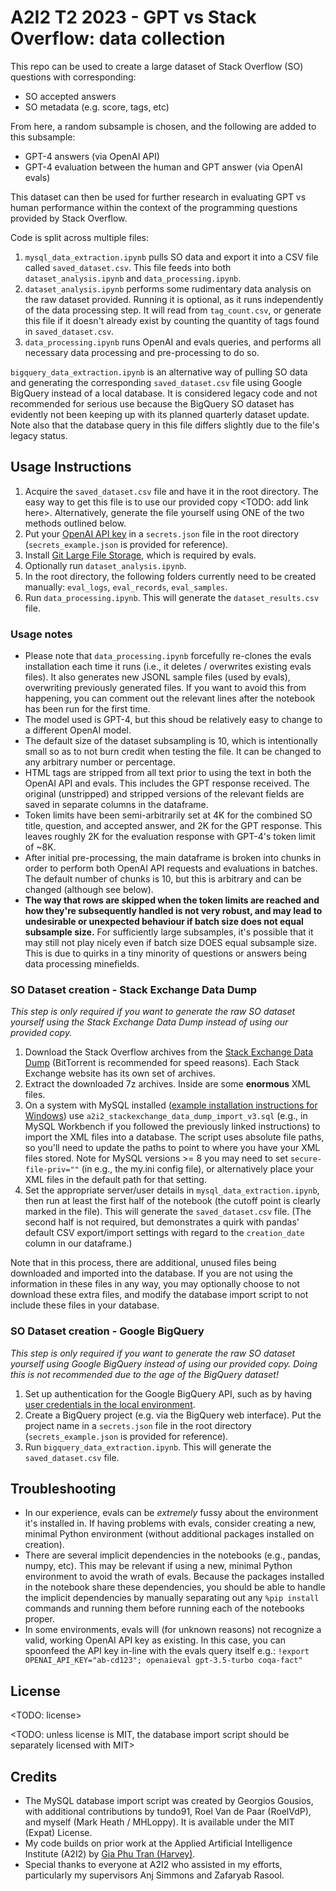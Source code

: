 # A2I2 T2 2023 - GPT vs Stack Overflow: data collection

This repo can be used to create a large dataset of Stack Overflow (SO) questions with corresponding:
- SO accepted answers
- SO metadata (e.g. score, tags, etc)

From here, a random subsample is chosen, and the following are added to this subsample:
- GPT-4 answers (via OpenAI API)
- GPT-4 evaluation between the human and GPT answer (via OpenAI evals)

This dataset can then be used for further research in evaluating GPT vs human performance within the context of the programming questions provided by Stack Overflow.

Code is split across multiple files:
1.  `mysql_data_extraction.ipynb` pulls SO data and export it into a CSV file called `saved_dataset.csv`. This file feeds into both `dataset_analysis.ipynb` and `data_processing.ipynb`.
2. `dataset_analysis.ipynb` performs some rudimentary data analysis on the raw dataset provided. Running it is optional, as it runs independently of the data processing step. It will read from `tag_count.csv`, or generate this file if it doesn't already exist by counting the quantity of tags found in `saved_dataset.csv`.
3. `data_processing.ipynb` runs OpenAI and evals queries, and performs all necessary data processing and pre-processing to do so.

`bigquery_data_extraction.ipynb` is an alternative way of pulling SO data and generating the corresponding `saved_dataset.csv` file using Google BigQuery instead of a local database. It is considered legacy code and not recommended for serious use because the BigQuery SO dataset has evidently not been keeping up with its planned quarterly dataset update. Note also that the database query in this file differs slightly due to the file's legacy status. 

## Usage Instructions

1. Acquire the `saved_dataset.csv` file and have it in the root directory. The easy way to get this file is to use our provided copy <TODO: add link here>. Alternatively, generate the file yourself using ONE of the two methods outlined below.
2. Put your [OpenAI API key](https://platform.openai.com/account/api-keys) in a `secrets.json` file in the root directory (`secrets_example.json` is provided for reference).
3. Install [Git Large File Storage](https://git-lfs.com/), which is required by evals.
4. Optionally run `dataset_analysis.ipynb`.
5. In the root directory, the following folders currently need to be created manually: `eval_logs`, `eval_records`, `eval_samples`.
6. Run `data_processing.ipynb`. This will generate the `dataset_results.csv` file.

### Usage notes

- Please note that `data_processing.ipynb` forcefully re-clones the evals installation each time it runs (i.e., it deletes / overwrites existing evals files). It also generates new JSONL sample files (used by evals), overwriting previously generated files. If you want to avoid this from happening, you can comment out the relevant lines after the notebook has been run for the first time.
- The model used is GPT-4, but this shoud be relatively easy to change to a different OpenAI model.
- The default size of the dataset subsampling is 10, which is intentionally small so as to not burn credit when testing the file. It can be changed to any arbitrary number or percentage.
- HTML tags are stripped from all text prior to using the text in both the OpenAI API and evals. This includes the GPT response received. The original (unstripped) and stripped versions of the relevant fields are saved in separate columns in the dataframe.
- Token limits have been semi-arbitrarily set at 4K for the combined SO title, question, and accepted answer, and 2K for the GPT response. This leaves roughly 2K for the evaluation response with GPT-4's token limit of ~8K.
- After initial pre-processing, the main dataframe is broken into chunks in order to perform both OpenAI API requests and evaluations in batches. The default number of chunks is 10, but this is arbitrary and can be changed (although see below).
- **The way that rows are skipped when the token limits are reached and how they're subsequently handled is not very robust, and may lead to undesirable or unexpected behaviour if batch size does not equal subsample size.** For sufficiently large subsamples, it's possible that it may still not play nicely even if batch size DOES equal subsample size. This is due to quirks in a tiny minority of questions or answers being data processing minefields.

### SO Dataset creation - Stack Exchange Data Dump

_This step is only required if you want to generate the raw SO dataset yourself using the Stack Exchange Data Dump instead of using our provided copy._
1. Download the Stack Overflow archives from the [Stack Exchange Data Dump](https://archive.org/details/stackexchange) (BitTorrent is recommended for speed reasons). Each Stack Exchange website has its own set of archives.
2. Extract the downloaded 7z archives. Inside are some **enormous** XML files.
3. On a system with MySQL installed ([example installation instructions for Windows](https://www.w3schools.com/mysql/mysql_install_windows.asp)) use `a2i2_stackexchange_data_dump_import_v3.sql` (e.g., in MySQL Workbench if you followed the previously linked instructions) to import the XML files into a database. The script uses absolute file paths, so you'll need to update the paths to point to where you have your XML files stored. Note for MySQL versions >= 8 you may need to set `secure-file-priv=""` (in e.g., the my.ini config file), or alternatively place your XML files in the default path for that setting.
4. Set the appropriate server/user details in `mysql_data_extraction.ipynb`, then run at least the first half of the notebook (the cutoff point is clearly marked in the file). This will generate the `saved_dataset.csv` file. (The second half is not required, but demonstrates a quirk with pandas' default CSV export/import settings with regard to the `creation_date` column in our dataframe.) 

Note that in this process, there are additional, unused files being downloaded and imported into the database. If you are not using the information in these files in any way, you may optionally choose to not download these extra files, and modify the database import script to not include these files in your database.

### SO Dataset creation - Google BigQuery

_This step is only required if you want to generate the raw SO dataset yourself using Google BigQuery instead of using our provided copy. Doing this is not recommended due to the age of the BigQuery dataset!_

1. Set up authentication for the Google BigQuery API, such as by having [user credentials in the local environment](https://cloud.google.com/docs/authentication/provide-credentials-adc#local-user-cred).
2. Create a BigQuery project (e.g. via the BigQuery web interface). Put the project name in a `secrets.json` file in the root directory (`secrets_example.json` is provided for reference).
3. Run `bigquery_data_extraction.ipynb`. This will generate the `saved_dataset.csv` file.

## Troubleshooting

- In our experience, evals can be _extremely_ fussy about the environment it's installed in. If having problems with evals, consider creating a new, minimal Python environment (without additional packages installed on creation).
- There are several implicit dependencies in the notebooks (e.g., pandas, numpy, etc). This may be relevant if using a new, minimal Python environment to avoid the wrath of evals. Because the packages installed in the notebook share these dependencies, you should be able to handle the implicit dependencies by manually separating out any `%pip install ` commands and running them before running each of the notebooks proper.
- In some environments, evals will (for unknown reasons) not recognize a valid, working OpenAI API key as existing. In this case, you can spoonfeed the API key in-line with the evals query itself e.g.: `!export OPENAI_API_KEY="ab-cd123"; openaieval gpt-3.5-turbo coqa-fact"`

## License
<TODO: license>

<TODO: unless license is MIT, the database import script should be separately licensed with MIT>

## Credits
- The MySQL database import script was created by Georgios Gousios, with additional contributions by tundo91, Roel Van de Paar (RoelVdP), and myself (Mark Heath / MHLoppy). It is available under the MIT (Expat) License.
- My code builds on prior work at the Applied Artificial Intelligence Institute (A2I2) by [Gia Phu Tran (Harvey)](https://github.com/phulelouch).
- Special thanks to everyone at A2I2 who assisted in my efforts, particularly my supervisors Anj Simmons and Zafaryab Rasool.
